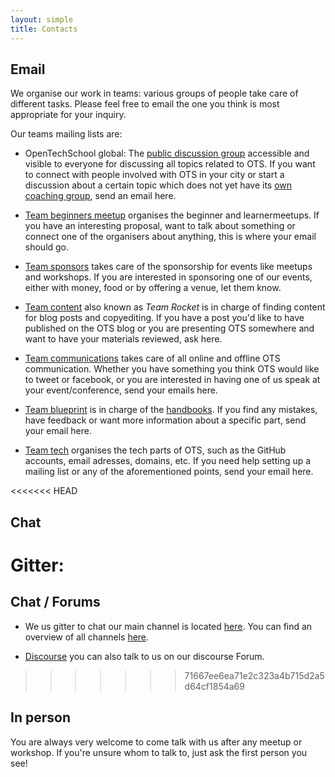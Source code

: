 ```yaml
---
layout: simple
title: Contacts
---
```


## Email

We organise our work in teams: various groups of people take care of different tasks. Please feel free to email the one you think is most appropriate for your inquiry.

Our teams mailing lists are:

 * OpenTechSchool global: The [public discussion group](https://groups.google.com/a/opentechschool.org/forum/?fromgroups#!forum/discuss.global) accessible and visible to everyone for discussing all topics related to OTS. If you want to connect with people involved with OTS in your city or start a discussion about a certain topic which does not yet have its [own coaching group](/handbooks/mailing-lists.html#coaches_lists), send an email here.

 * [Team beginners meetup](mailto:team.beginners-meetup@opentechschool.org) organises the beginner and learnermeetups. If you have an interesting proposal, want to talk about something or connect one of the organisers about anything, this is where your email should go.

 * [Team sponsors](mailto:team.sponsors@opentechschool.org) takes care of the sponsorship for events like meetups and workshops. If you are interested in sponsoring one of our events, either with money, food or by offering a venue, let them know.

 * [Team content](mailto:team.content@opentechschool.org) also known as _Team Rocket_ is in charge of finding content for blog posts and copyediting. If you have a post you'd like to have published on the OTS blog or you are presenting OTS somewhere and want to have your materials reviewed, ask here.

 * [Team communications](mailto:team.communications@opentechschool.org) takes care of all online and offline OTS communication. Whether you have something you think OTS would like to tweet or facebook, or you are interested in having one of us speak at your event/conference, send your emails here.

 * [Team blueprint](mailto:team.blueprint@opentechschool.org) is in charge of the [handbooks]({{site.baseurl}}handbooks/). If you find any mistakes, have feedback or want more information about a specific part, send your email here.

 * [Team tech](mailto:team.tech@opentechschool.org) organises the tech parts of OTS, such as the GitHub accounts, email adresses, domains, etc. If you need help setting up a mailing list or any of the aforementioned points, send your email here.

<<<<<<< HEAD
## Chat

Gitter:
=======
## Chat / Forums
*  We us gitter to chat our main channel is located [here](https://gitter.im/OpenTechSchool/OpenTechSchool). You can find an overview of all channels [here](https://gitter.im/orgs/OpenTechSchool/rooms).

* [Discourse](http://discourse.opentechschool.org/) you can also talk to us on our discourse Forum.
>>>>>>> 71667ee6ea71e2c323a4b715d2a5d64cf1854a69

## In person

You are always very welcome to come talk with us after any meetup or workshop. If you're unsure whom to talk to, just ask the first person you see!
